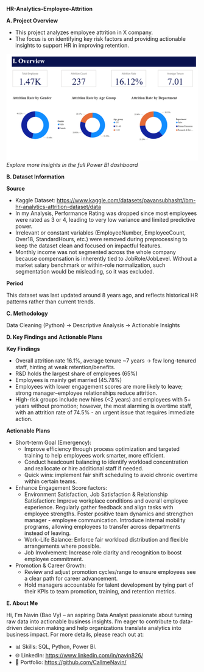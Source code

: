**HR-Analytics-Employee-Attrition**

**A. Project Overview**

- This project analyzes employee attrition in X company.
- The focus is on identifying key risk factors and providing actionable insights to support HR in improving retention.

![Dashboard Overview](Dashboard/Overview.png)
_Explore more insights in the full Power BI dashboard_

**B. Dataset Information**

**Source**

- Kaggle Dataset: https://www.kaggle.com/datasets/pavansubhasht/ibm-hr-analytics-attrition-dataset/data
- In my Analysis, Performance Rating was dropped since most employees were rated as 3 or 4, leading to very low variance and limited predictive power.
- Irrelevant or constant variables (EmployeeNumber, EmployeeCount, Over18, StandardHours, etc.) were removed during preprocessing to keep the dataset clean and focused on impactful features.
- Monthly income was not segmented across the whole company because compensation is inherently tied to JobRole/JobLevel. Without a market salary benchmark or within-role normalization, such segmentation would be misleading, so it was excluded.

**Period**

This dataset was last updated around 8 years ago, and reflects historical HR patterns rather than current trends.

**C. Methodology**

Data Cleaning (Python) → Descriptive Analysis → Actionable Insights

**D. Key Findings and Actionable Plans**

**Key Findings**

- Overall attrition rate 16.1%, average tenure ~7 years → few long-tenured staff, hinting at weak retention/benefits.
- R&D holds the largest share of employees (65%)
- Employees is mainly get married (45.78%)
- Employees with lower engagement scores are more likely to leave; strong manager–employee relationships reduce attrition.
- High-risk groups include new hires (<2 years) and employees with 5+ years without promotion; however, the most alarming is overtime staff, with an attrition rate of 74.5% - an urgent issue that requires immediate action.

**Actionable Plans**

- Short-term Goal (Emergency):
  + Improve efficiency through process optimization and targeted training to help employees work smarter, more efficient.
  + Conduct headcount balancing to identify workload concentration and reallocate or hire additional staff if needed.
  + Quick wins: implement fair shift scheduling to avoid chronic overtime within certain teams.
- Enhance Engagement Score factors:
  + Environment Satisfaction, Job Satisfaction & Relationship Satisfaction:
    Improve workplace conditions and overall employee experience.
    Regularly gather feedback and align tasks with employee strengths.
    Foster positive team dynamics and strengthen manager - employee communication.
    Introduce internal mobility programs, allowing employees to transfer across departments instead of leaving.
  + Work–Life Balance: Enforce fair workload distribution and flexible arrangements where possible.
  + Job Involvement: Increase role clarity and recognition to boost employee commitment.
- Promotion & Career Growth:
  + Review and adjust promotion cycles/range to ensure employees see a clear path for career advancement.
  + Hold managers accountable for talent development by tying part of their KPIs to team promotion, training, and retention metrics.

**E. About Me**

Hi, I'm Navin (Bao Vy) – an aspiring Data Analyst passionate about turning raw data into actionable business insights. I’m eager to contribute to data-driven decision making and help organizations translate analytics into business impact. 
For more details, please reach out at: 

- 📊 Skills: SQL, Python, Power BI.  
- 🌐 LinkedIn: https://www.linkedin.com/in/navin826/
- 📂 Portfolio: https://github.com/CallmeNavin/  
